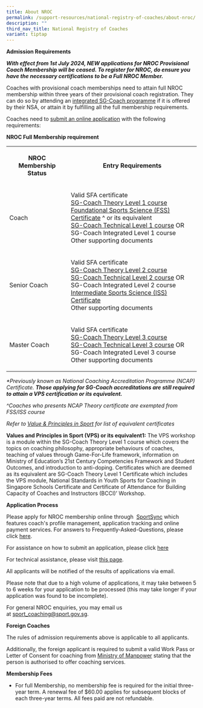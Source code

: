 ```yaml
---
title: About NROC
permalink: /support-resources/national-registry-of-coaches/about-nroc/
description: ""
third_nav_title: National Registry of Coaches
variant: tiptap
---
```

<p><strong>Admission Requirements</strong>
</p>
<p><strong><em>With effect from 1st July 2024, NEW applications for NROC Provisional Coach Membership will be ceased. To register for NROC, do ensure you have the necessary certifications to be a Full NROC Member.&nbsp;</em></strong>
</p>
<p>Coaches with provisional coach memberships need to attain full NROC membership
within three years of their provisional coach registration. They can do
so by attending an <a href="https://coachsg.sportsingapore.gov.sg/sgcoachprogramme" rel="noopener noreferrer nofollow" target="_blank">integrated SG-Coach programme</a> if
it is offered by their NSA, or attain it by fulfilling all the full membership
requirements.</p>
<p>Coaches need to&nbsp;<a href="http://www.sportsync.sg/" rel="noopener noreferrer nofollow" target="_blank">submit an online application</a>&nbsp;with
the following requirements:</p>
<p><strong>NROC Full Membership requirement</strong>
</p>
<table style="minWidth: 50px">
<colgroup>
<col>
<col>
</colgroup>
<tbody>
<tr>
<th rowspan="1" colspan="1">
<p><strong>NROC Membership Status</strong>
</p>
</th>
<th rowspan="1" colspan="1">
<p><strong>Entry Requirements</strong>
</p>
</th>
</tr>
<tr>
<td rowspan="1" colspan="1">
<p>Coach</p>
</td>
<td rowspan="1" colspan="1">
<p>Valid SFA certificate
<br><a href="/coaches-corner/singapore-coach-excellence/sg-coach-level-1-theory-programme/" rel="noopener noreferrer nofollow" target="_blank">SG-Coach Theory Level 1 course</a> 
<br><a href="/coaches-corner/singapore-coach-excellence/foundational-and-intermediate-sports-science-courses/" rel="noopener noreferrer nofollow" target="_blank">Foundational Sports Science (FSS) Certificate</a>&nbsp;^&nbsp;or
its equivalent
<br><a href="/coaches-corner/singapore-coach-excellence/sg-coach-technical-programme-accreditation/" rel="noopener noreferrer nofollow" target="_blank">SG-Coach Technical Level 1 course</a> OR
SG-Coach Integrated Level 1 course
<br>Other supporting documents</p>
</td>
</tr>
<tr>
<td rowspan="1" colspan="1">
<p>Senior Coach</p>
</td>
<td rowspan="1" colspan="1">
<p>Valid SFA certificate
<br><a href="/coaches-corner/singapore-coach-excellence/sg-coach-level-1-theory-programme/" rel="noopener noreferrer nofollow" target="_blank">SG-Coach Theory Level 2 course</a> 
<br><a href="/coaches-corner/singapore-coach-excellence/sg-coach-technical-programme-accreditation/" rel="noopener noreferrer nofollow" target="_blank">SG-Coach Technical Level 2 course</a> OR
SG-Coach Integrated Level 2 course
<br><a href="/coaches-corner/singapore-coach-excellence/foundational-and-intermediate-sports-science-courses/" rel="noopener noreferrer nofollow" target="_blank">Intermediate Sports Science (ISS) Certificate</a> 
<br>Other supporting documents</p>
</td>
</tr>
<tr>
<td rowspan="1" colspan="1">
<p>Master Coach</p>
</td>
<td rowspan="1" colspan="1">
<p>Valid SFA certificate
<br><a href="/coaches-corner/singapore-coach-excellence/sg-coach-level-1-theory-programme/" rel="noopener noreferrer nofollow" target="_blank">SG-Coach Theory Level 3 course</a> 
<br><a href="/coaches-corner/singapore-coach-excellence/sg-coach-technical-programme-accreditation/" rel="noopener noreferrer nofollow" target="_blank">SG-Coach Technical Level 3 course</a> OR
SG-Coach Integrated Level 3 course
<br>Other supporting documents</p>
</td>
</tr>
</tbody>
</table>
<p><em>*Previously known as National Coaching Accreditation Programme (NCAP) Certificate.&nbsp;</em><strong><em>Those applying for SG-Coach accreditations&nbsp;are still required to attain a VPS certification or its equivalent.</em></strong>
</p>
<p><em>^Coaches who presents NCAP Theory certificate are exempted from FSS/ISS course</em>
</p>
<p><em>Refer to&nbsp;<a href="https://coachsg.sportsingapore.gov.sg/value-and-principles-in-sport-certification" rel="noopener noreferrer nofollow" target="_blank">Value &amp; Principles in Sport</a>&nbsp;for list of equivalent certificates</em>
</p>
<p><strong>Values and Principles in Sport (VPS) or its equivalent1:</strong>&nbsp;The
VPS workshop is a module within the SG-Coach Theory Level 1 course which
covers the topics on coaching philosophy, appropriate behaviours of coaches,
teaching of values through Game-For-Life framework, information on Ministry
of Education’s 21st Century Competencies Framework and Student Outcomes,
and introduction to anti-doping. Certificates which are deemed as its equivalent
are SG-Coach Theory Level 1 Certificate which includes the VPS module,
National Standards in Youth Sports for Coaching in Singapore Schools Certificate
and Certificate of Attendance for Building Capacity of Coaches and Instructors
(BCCI)’ Workshop.</p>
<p><strong>Application Process</strong>
</p>
<p>Please&nbsp;apply&nbsp;for NROC membership online&nbsp;through&nbsp;
<a href="https://www.sportsync.sg/" rel="noopener noreferrer nofollow" target="_blank">SportSync</a>&nbsp;which features coach's profile management, application
tracking and online payment services. For answers to Frequently-Asked-Questions,
please click&nbsp;<a href="https://www.sportsync.sg/App/System/FAQ" rel="noopener noreferrer nofollow" target="_blank">here</a>.</p>
<p>For assistance on how to submit an application, please click <a href="/files/Support/National%20Registry%20of%20Coaches/New_Application.pdf" rel="noopener noreferrer nofollow" target="_blank">here</a>
</p>
<p>For technical assistance, please visit&nbsp;<a href="https://www.sportsync.sg/App/Login/Contact" rel="noopener noreferrer nofollow" target="_blank">this page</a>.</p>
<p>All applicants will be notified of the results of applications via email.</p>
<p>Please note that due to a high volume of applications, it may take between
5 to 6 weeks for your application to be processed (this may take longer
if your application was found to be incomplete).</p>
<p>For general NROC enquiries, you may email us at&nbsp;<a href="mailto:sport_coaching@sport.gov.sg" rel="noopener noreferrer nofollow" target="_blank">sport_coaching@sport.gov.sg</a>.</p>
<p><strong>Foreign Coaches</strong>
</p>
<p>The rules of admission requirements above is applicable to all applicants.</p>
<p>Additionally, the foreign applicant is required to submit a valid Work
Pass or Letter of Consent for coaching from&nbsp;<a href="http://www.mom.gov.sg/Pages/default.aspx" rel="noopener noreferrer nofollow" target="_blank">Ministry of Manpower</a>&nbsp;stating
that the person is authorised to offer coaching services.</p>
<p><strong>Membership Fees</strong>
</p>
<ul data-tight="true" class="tight">
<li>
<p>For full Membership,&nbsp;no membership fee is required for the initial
three-year term. A renewal fee of $60.00 applies for subsequent blocks
of each three-year terms. All fees paid are not refundable.</p>
</li>
</ul>
<p></p>